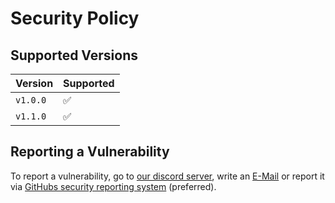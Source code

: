 # Security Policy

## Supported Versions

| Version  | Supported          |
| -------- | ------------------ |
| `v1.0.0` | :white_check_mark: |
| `v1.1.0` | :white_check_mark: |

## Reporting a Vulnerability

To report a vulnerability, go to [our discord server](https://discord.gg/JVyyDukQqV), write an
[E-Mail](mailto:elbe.dev.plaq@gmail.com) or report it via
[GitHubs security reporting system](https://github.com/ElBe-Development/localizer-rs/security/advisories/new)
(preferred).
